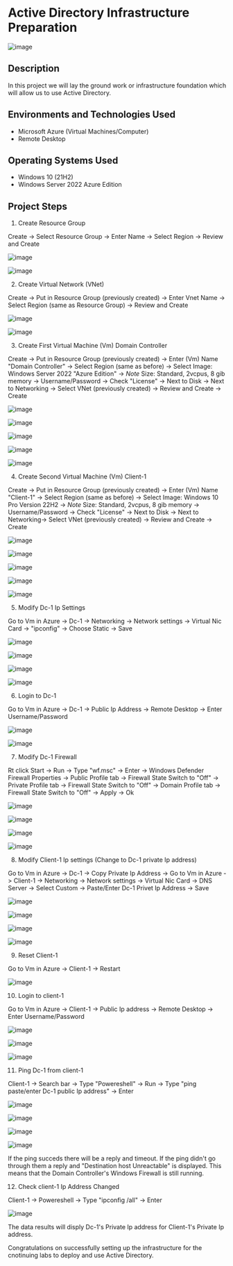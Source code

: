 # Active Directory Infrastructure Preparation

![image](https://github.com/user-attachments/assets/e2d78ecf-468d-4d2b-8fc4-d839bf116ed9)

<h2>Description </h2>

In this project we will lay the ground work or infrastructure foundation which will allow us to use Active Directory.

<h2>Environments and Technologies Used</h2>

- Microsoft Azure (Virtual Machines/Computer)
- Remote Desktop

<h2>Operating Systems Used </h2>

- Windows 10</b> (21H2)
- Windows Server 2022 Azure Edition

<h2>Project Steps</h2>
 
1. Create Resource Group
 <p> 
</p>

Create -> Select Resource Group -> Enter Name -> Select Region -> Review and Create
 <p> 
</p>

![image](https://github.com/user-attachments/assets/febd0e4b-a93c-43bd-b2ac-607ccca1e6f9)
 <p> 
</p>

![image](https://github.com/user-attachments/assets/88707e6c-e92b-4d18-8e10-03a821ad1cc5)
 <p> 
</p>

2. Create Virtual Network (VNet)
 <p> 
</p>

Create -> Put in Resource Group (previously created) -> Enter Vnet Name -> Select Region (same as Resource Group) -> Review and Create
 <p> 
</p>

![image](https://github.com/user-attachments/assets/90ef332b-2f4a-4b4d-87f2-cffd371d5f70)
 <p> 
</p>

![image](https://github.com/user-attachments/assets/56d133ca-eb8e-4a8a-a6b8-2fbe271aa1d2)
 <p> 
</p>

3. Create First Virtual Machine (Vm) Domain Controller
 <p> 
</p>

Create -> Put in Resource Group (previously created) -> Enter (Vm) Name "Domain Controller" -> Select Region (same as before) -> Select Image: Windows Server 2022 "Azure Edition" -> *Note* Size: Standard, 2vcpus, 8 gib memory -> Username/Password -> Check "License" -> Next to Disk -> Next to Networking -> Select VNet (previously created) -> Review and Create -> Create
 <p> 
</p>

![image](https://github.com/user-attachments/assets/2a35ed8e-6a20-4c96-ae27-b66adc62011d)
 <p> 
</p>

![image](https://github.com/user-attachments/assets/08a4a036-29c7-481b-adf0-4fd73865bea3)
 <p> 
</p>

![image](https://github.com/user-attachments/assets/165d994c-cbc5-4de7-9f3f-d68ff45cc1a3)
 <p> 
</p>

![image](https://github.com/user-attachments/assets/cab15a85-a856-494d-bb3a-bf23712b3193)
 <p> 
</p>

![image](https://github.com/user-attachments/assets/abd135ec-03f8-4803-824a-6c4be8ac801d)
 <p> 
</p>

4. Create Second Virtual Machine (Vm) Client-1
 <p> 
</p>

Create -> Put in Resource Group (previously created) -> Enter (Vm) Name "Client-1" -> Select Region (same as before) -> Select Image: Windows 10 Pro Version 22H2 -> *Note* Size: Standard, 2vcpus, 8 gib memory -> Username/Password -> Check "License" -> Next to Disk -> Next to Networking-> Select VNet (previously created) -> Review and Create -> Create
 <p> 
</p>

![image](https://github.com/user-attachments/assets/311db171-7a28-4cb6-ad1e-aad2e1057df5)
 <p> 
</p>

![image](https://github.com/user-attachments/assets/86ed0f6b-1dbb-45c3-bbd7-79ae1b56e1ed)
 <p> 
</p>

![image](https://github.com/user-attachments/assets/a3f2ff21-74f5-4700-b8c1-8cd9398de2d8)
 <p> 
</p>

![image](https://github.com/user-attachments/assets/1850f06e-66a6-4b9a-920b-dbd7ffa03358)
 <p> 
</p>

![image](https://github.com/user-attachments/assets/aeffdf03-76e2-42a8-9e69-03314a476a40)
 <p> 
</p>

5. Modify Dc-1 Ip Settings
 <p> 
</p>

Go to Vm in Azure -> Dc-1 -> Networking -> Network settings -> Virtual Nic Card -> "ipconfig" -> Choose Static -> Save
  <p> 
</p>

![image](https://github.com/user-attachments/assets/40f617e2-2ca2-4eba-9842-d9a044585f44)
 <p> 
</p>

![image](https://github.com/user-attachments/assets/3fc975dc-7619-490e-a7f4-79f5799d21fd)
 <p> 
</p>

![image](https://github.com/user-attachments/assets/ba27c126-f866-453d-994b-812efc7f49f6)
 <p> 
</p>

![image](https://github.com/user-attachments/assets/db3a0089-d3cd-41f6-97a7-abc48f6c91fa)
 <p> 
</p>

6. Login to Dc-1
 <p> 
</p>

Go to Vm in Azure -> Dc-1 -> Public Ip Address -> Remote Desktop -> Enter Username/Password
 <p> 
</p>

![image](https://github.com/user-attachments/assets/ae460eb6-42f8-49fa-b969-a4cba01dd50d)
 <p> 
</p>

![image](https://github.com/user-attachments/assets/3720286a-d340-48b3-822f-7c4e70563ddb)
 <p> 
</p>

7. Modify Dc-1 Firewall
 <p> 
</p>

Rt click Start -> Run -> Type "wf.msc" -> Enter -> Windows Defender Firewall Properties -> Public Profile tab -> Firewall State Switch to "Off" -> Private Profile tab -> Firewall State Switch to "Off" -> Domain Profile tab -> Firewall State Switch to "Off" -> Apply -> Ok
 <p> 
</p>

![image](https://github.com/user-attachments/assets/d15c816a-a932-48bb-9372-092fc85ecd57)
 <p> 
</p>

![image](https://github.com/user-attachments/assets/4591df7c-2aff-4c10-ae7e-e63fb68d3d42)
 <p> 
</p>

![image](https://github.com/user-attachments/assets/7a51885b-c262-479a-a628-17b962bc118f)
 <p> 
</p>

![image](https://github.com/user-attachments/assets/f4b5cfa8-175a-48aa-bfbc-a73e4d3fa106)
 <p> 
</p>

8. Modify Client-1 Ip settings (Change to Dc-1 private Ip address)
 <p> 
</p>

Go to Vm in Azure -> Dc-1 -> Copy Private Ip Address -> Go to Vm in Azure -> Client-1 -> Networking -> Network settings -> Virtual Nic Card -> DNS Server -> Select Custom -> Paste/Enter Dc-1 Privet Ip Address -> Save
 <p> 
</p>

![image](https://github.com/user-attachments/assets/ae460eb6-42f8-49fa-b969-a4cba01dd50d)
 <p> 
</p>

![image](https://github.com/user-attachments/assets/b548e4a4-ff1b-4f34-bb54-22089589e042)
 <p> 
</p>

![image](https://github.com/user-attachments/assets/0c325c60-f0d3-4d61-a508-aeff9be92a35)
 <p> 
</p>

![image](https://github.com/user-attachments/assets/9aa3d6bf-c83c-474a-b1fd-75f8c55246d9)
 <p> 
</p>

9. Reset Client-1
 <p> 
</p>

Go to Vm in Azure -> Client-1 -> Restart
 <p> 
</p>

![image](https://github.com/user-attachments/assets/ae460eb6-42f8-49fa-b969-a4cba01dd50d)
 <p> 
</p>

10. Login to client-1
 <p> 
</p>

Go to Vm in Azure -> Client-1 -> Public Ip address -> Remote Desktop -> Enter Username/Password
 <p> 
</p>

![image](https://github.com/user-attachments/assets/ae460eb6-42f8-49fa-b969-a4cba01dd50d)
 <p> 
</p>

![image](https://github.com/user-attachments/assets/c4b37281-5fa0-432d-a2a7-9e8959b905d1)
 <p> 
</p>

![image](https://github.com/user-attachments/assets/beb3e8be-a006-45ac-9223-3c87f4e6aa58)
 <p> 
</p>

11. Ping Dc-1 from client-1
 <p> 
</p>

Client-1 -> Search bar -> Type "Powereshell" -> Run -> Type "ping paste/enter Dc-1 public Ip address" -> Enter
 <p> 
</p>

![image](https://github.com/user-attachments/assets/ea583914-513f-47a9-9d4e-ac4daf53cd24)
 <p> 
</p>

![image](https://github.com/user-attachments/assets/c5856867-8b76-4377-9821-4780e53c71b6)
 <p> 
</p>

![image](https://github.com/user-attachments/assets/464644b8-810d-44f4-bee3-43dcc8aae5e3)
 <p> 
</p>

![image](https://github.com/user-attachments/assets/fa3df5bc-af22-4b7e-ba9a-a8563fc8d09e)
 <p> 
</p>

If the ping succeds there will be a reply and timeout. If the ping didn't go through them a reply and "Destination host Unreactable" is displayed. This means that the Domain Controller's Windows Firewall is still running.
 <p> 
</p>

12. Check client-1 Ip Address Changed
 <p> 
</p>

Client-1 -> Powereshell -> Type "ipconfig /all" -> Enter
 <p> 
</p>

![image](https://github.com/user-attachments/assets/e72de138-555c-4ba5-9d3f-5fb3f18ad40f)
 <p> 
</p>

The data results will disply Dc-1's Private Ip address for Client-1's Private Ip address.
 <p> 
</p>

Congratulations on successfully setting up the infrastructure for the cnotinuing labs to deploy and use Active Directory.
  
   
   

   
